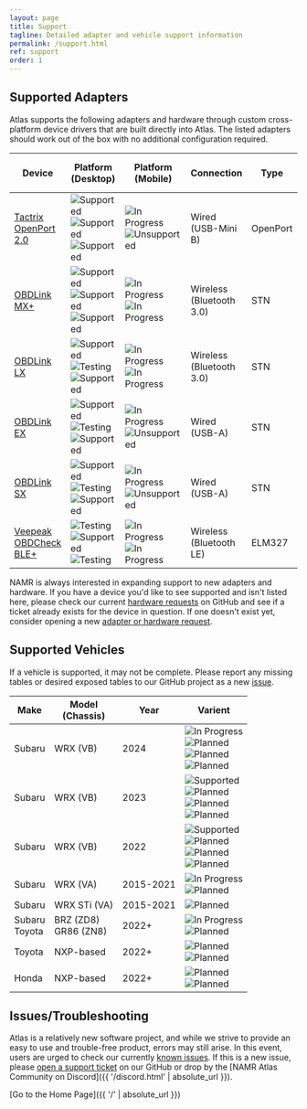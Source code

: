 ```yaml
---
layout: page
title: Support
tagline: Detailed adapter and vehicle support information
permalink: /support.html
ref: support
order: 1
---
```


## Supported Adapters

Atlas supports the following adapters and hardware through custom cross-platform device drivers that are built directly into Atlas. The listed adapters should work out of the box with no additional configuration required.

| Device               | Platform (Desktop) | Platform (Mobile) | Connection | Type | Flash Speed<br>(Average) |
|----------------------|--------------------|-------------------|------------|------|--------------------------|
| [Tactrix OpenPort 2.0](https://www.tactrix.com/index.php?page=shop.product_details&flypage=flypage.tpl&product_id=17&category_id=6&option=com_virtuemart&Itemid=53&redirected=1&Itemid=53) | ![Supported](https://flat.badgen.net/badge/icon/Supported?icon=windows&label=Windows&color=green)<br>![Supported](https://flat.badgen.net/badge/icon/Supported?icon=apple&label=Mac%20OS%20X&color=green)<br>![Supported](https://flat.badgen.net/badge/icon/Supported?icon=terminal&label=Linux&color=green) | ![In Progress](https://flat.badgen.net/badge/icon/In%20Progress?icon=googleplay&label=Android&color=blue)<br>![Unsupported](https://flat.badgen.net/badge/icon/Unsupported?icon=apple&label=iOS&color=red) | Wired<br>(USB-Mini B) | OpenPort | 3~5 minutes |
| [OBDLink MX+](https://www.obdlink.com/products/obdlink-mxp/) | ![Supported](https://flat.badgen.net/badge/icon/Supported?icon=windows&label=Windows&color=green)<br>![Supported](https://flat.badgen.net/badge/icon/Supported?icon=apple&label=Mac%20OS%20X&color=green)<br>![Supported](https://flat.badgen.net/badge/icon/Supported?icon=terminal&label=Linux&color=green) | ![In Progress](https://flat.badgen.net/badge/icon/In%20Progress?icon=googleplay&label=Android&color=blue)<br>![In Progress](https://flat.badgen.net/badge/icon/In%20Progress?icon=apple&label=iOS&color=blue) | Wireless<br>(Bluetooth 3.0) | STN | 15~16 minutes |
| [OBDLink LX](https://www.obdlink.com/products/obdlink-lx/) | ![Supported](https://flat.badgen.net/badge/icon/Supported?icon=windows&label=Windows&color=green)<br>![Testing](https://flat.badgen.net/badge/icon/Testing?icon=apple&label=Mac%20OS%20X&color=purple)<br>![Supported](https://flat.badgen.net/badge/icon/Supported?icon=terminal&label=Linux&color=green) | ![In Progress](https://flat.badgen.net/badge/icon/In%20Progress?icon=googleplay&label=Android&color=blue)<br>![In Progress](https://flat.badgen.net/badge/icon/In%20Progress?icon=apple&label=iOS&color=blue) | Wireless<br>(Bluetooth 3.0) | STN | 15~16 minutes |
| [OBDLink EX](https://www.obdlink.com/products/obdlink-ex/) | ![Supported](https://flat.badgen.net/badge/icon/Supported?icon=windows&label=Windows&color=green)<br>![Testing](https://flat.badgen.net/badge/icon/Testing?icon=apple&label=Mac%20OS%20X&color=purple)<br>![Supported](https://flat.badgen.net/badge/icon/Supported?icon=terminal&label=Linux&color=green) | ![In Progress](https://flat.badgen.net/badge/icon/In%20Progress?icon=googleplay&label=Android&color=blue)<br>![Unsupported](https://flat.badgen.net/badge/icon/Unsupported?icon=apple&label=iOS&color=red) | Wired<br>(USB-A) | STN | 15~16 minutes |
| [OBDLink SX](https://www.obdlink.com/products/obdlink-sx/) | ![Supported](https://flat.badgen.net/badge/icon/Supported?icon=windows&label=Windows&color=green)<br>![Testing](https://flat.badgen.net/badge/icon/Testing?icon=apple&label=Mac%20OS%20X&color=purple)<br>![Supported](https://flat.badgen.net/badge/icon/Supported?icon=terminal&label=Linux&color=green) | ![In Progress](https://flat.badgen.net/badge/icon/In%20Progress?icon=googleplay&label=Android&color=blue)<br>![Unsupported](https://flat.badgen.net/badge/icon/Unsupported?icon=apple&label=iOS&color=red) | Wired<br>(USB-A) | STN | 15~16 minutes |
| [Veepeak OBDCheck BLE+](https://www.amazon.com/dp/B076XVQMVS) | ![Testing](https://flat.badgen.net/badge/icon/Testing?icon=windows&label=Windows&color=purple)<br>![Supported](https://flat.badgen.net/badge/icon/Supported?icon=apple&label=Mac%20OS%20X&color=green)<br>![Testing](https://flat.badgen.net/badge/icon/Testing?icon=terminal&label=Linux&color=purple) | ![In Progress](https://flat.badgen.net/badge/icon/In%20Progress?icon=googleplay&label=Android&color=blue)<br>![In Progress](https://flat.badgen.net/badge/icon/In%20Progress?icon=apple&label=iOS&color=blue) | Wireless<br>(Bluetooth LE) | ELM327 | 30~60 minutes |

NAMR is always interested in expanding support to new adapters and hardware. If you have a device you'd like to see supported and isn't listed here, please check our current [hardware requests](https://github.com/atlas-tuning/atlas-public/labels/hardware%20request) on GitHub and see if a ticket already exists for the device in question. If one doesn't exist yet, consider opening a new [adapter or hardware request](https://github.com/atlas-tuning/atlas-public/issues/new?labels=hardware%20request&template=adapter_request.md&title=).

## Supported Vehicles

If a vehicle is supported, it may not be complete. Please report any missing tables or desired exposed tables to our GitHub project as a new [issue](https://github.com/atlas-tuning/atlas/issue).

| Make   | Model<br>(Chassis) | Year      | Varient |
|--------|--------------------|-----------|---------|
| Subaru | WRX (VB)     | 2024      | ![In Progress](https://flat.badgen.net/badge/icon/In%20Progress?label=USDM%20-%206MT&color=blue)<br>![Planned](https://flat.badgen.net/badge/icon/Planned?label=AUDM%20-%206MT&color=purple)<br>![Planned](https://flat.badgen.net/badge/icon/Planned?label=USDM%20-%20CVT&color=purple)<br>![Planned](https://flat.badgen.net/badge/icon/Planned?label=AUDM%20-%20CVT&color=purple) |
| Subaru | WRX (VB)     | 2023      | ![Supported](https://flat.badgen.net/badge/icon/Supported?label=USDM%20-%206MT&color=green)<br>![Planned](https://flat.badgen.net/badge/icon/Planned?label=AUDM%20-%206MT&color=purple)<br>![Planned](https://flat.badgen.net/badge/icon/Planned?label=USDM%20-%20CVT&color=purple)<br>![Planned](https://flat.badgen.net/badge/icon/Planned?label=AUDM%20-%20CVT&color=purple) |
| Subaru | WRX (VB)     | 2022      | ![Supported](https://flat.badgen.net/badge/icon/Supported?label=USDM%20-%206MT&color=green)<br>![Planned](https://flat.badgen.net/badge/icon/Planned?label=AUDM%20-%206MT&color=purple)<br>![Planned](https://flat.badgen.net/badge/icon/Planned?label=USDM%20-%20CVT&color=purple)<br>![Planned](https://flat.badgen.net/badge/icon/Planned?label=AUDM%20-%20CVT&color=purple) |
| Subaru | WRX (VA)     | 2015-2021 | ![In Progress](https://flat.badgen.net/badge/icon/In%20Progress?label=USDM%20-%206MT&color=blue)<br>![Planned](https://flat.badgen.net/badge/icon/Planned?label=USDM%20-%20CVT&color=purple) |
| Subaru | WRX STi (VA) | 2015-2021 | ![Planned](https://flat.badgen.net/badge/icon/Planned?label=USDM%20-%206MT&color=purple) |
| Subaru<br>Toyota | BRZ (ZD8)<br>GR86 (ZN8) | 2022+     | ![In Progress](https://flat.badgen.net/badge/icon/In%20Progress?label=USDM%20-%206MT&color=blue)<br>![Planned](https://flat.badgen.net/badge/icon/Planned?label=USDM%20-%206AT&color=purple) |
| Toyota | NXP-based | 2022+     | ![Planned](https://flat.badgen.net/badge/icon/Planned?label=5/6MT&color=purple)<br>![Planned](https://flat.badgen.net/badge/icon/Planned?label=Auto&color=purple) |
| Honda  | NXP-based | 2022+     | ![Planned](https://flat.badgen.net/badge/icon/Planned?label=5/6MT&color=purple)<br>![Planned](https://flat.badgen.net/badge/icon/Planned?label=Auto&color=purple) |

## Issues/Troubleshooting

Atlas is a relatively new software project, and while we strive to provide an easy to use and trouble-free product, errors may still arise. In this event, users are urged to check our currently [known issues](https://github.com/atlas-tuning/atlas/labels/bug). If this is a new issue, please [open a support ticket](https://github.com/atlas-tuning/atlas-public/issues/new?labels=bug&template=bug_report.md) on our GitHub or drop by the [NAMR Atlas Community on Discord]({{ '/discord.html' | absolute_url }}).

[Go to the Home Page]({{ '/' | absolute_url }})
